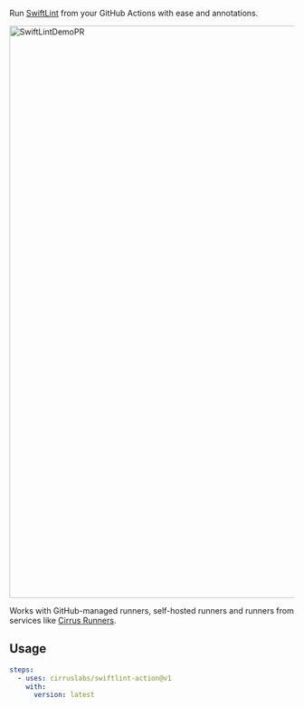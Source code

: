 Run [SwiftLint](https://github.com/realm/SwiftLint) from your GitHub Actions with ease and annotations.

<img width="1010" alt="SwiftLintDemoPR" src="https://github.com/cirruslabs/swiftlint-action/assets/989066/70f99351-4889-4a72-bbbf-e6cc9ab9b25f">

Works with GitHub-managed runners, self-hosted runners and runners from services like [Cirrus Runners](https://cirrus-runners.app/).

## Usage

```yaml
steps:
  - uses: cirruslabs/swiftlint-action@v1
    with:
      version: latest
```
